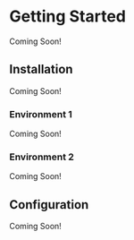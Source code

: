 # Getting Started

Coming Soon!

## Installation

Coming Soon!

### Environment 1

Coming Soon!

### Environment 2

Coming Soon!

## Configuration

Coming Soon!
